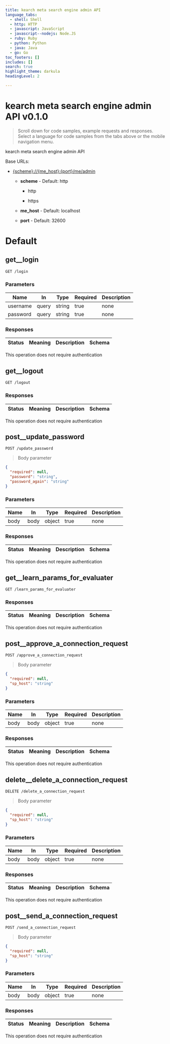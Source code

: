 ```yaml
---
title: kearch meta search engine admin API
language_tabs:
  - shell: Shell
  - http: HTTP
  - javascript: JavaScript
  - javascript--nodejs: Node.JS
  - ruby: Ruby
  - python: Python
  - java: Java
  - go: Go
toc_footers: []
includes: []
search: true
highlight_theme: darkula
headingLevel: 2

---
```


<h1 id="kearch-meta-search-engine-admin-api">kearch meta search engine admin API v0.1.0</h1>

> Scroll down for code samples, example requests and responses. Select a language for code samples from the tabs above or the mobile navigation menu.

kearch meta search engine admin API

Base URLs:

* <a href="{scheme}://{me_host}:{port}/me/admin">{scheme}://{me_host}:{port}/me/admin</a>

    * **scheme** -  Default: http

        * http

        * https

    * **me_host** -  Default: localhost

    * **port** -  Default: 32600

<h1 id="kearch-meta-search-engine-admin-api-default">Default</h1>

## get__login

`GET /login`

<h3 id="get__login-parameters">Parameters</h3>

|Name|In|Type|Required|Description|
|---|---|---|---|---|
|username|query|string|true|none|
|password|query|string|true|none|

<h3 id="get__login-responses">Responses</h3>

|Status|Meaning|Description|Schema|
|---|---|---|---|

<aside class="success">
This operation does not require authentication
</aside>

## get__logout

`GET /logout`

<h3 id="get__logout-responses">Responses</h3>

|Status|Meaning|Description|Schema|
|---|---|---|---|

<aside class="success">
This operation does not require authentication
</aside>

## post__update_password

`POST /update_password`

> Body parameter

```json
{
  "required": null,
  "password": "string",
  "password_again": "string"
}
```

<h3 id="post__update_password-parameters">Parameters</h3>

|Name|In|Type|Required|Description|
|---|---|---|---|---|
|body|body|object|true|none|

<h3 id="post__update_password-responses">Responses</h3>

|Status|Meaning|Description|Schema|
|---|---|---|---|

<aside class="success">
This operation does not require authentication
</aside>

## get__learn_params_for_evaluater

`GET /learn_params_for_evaluater`

<h3 id="get__learn_params_for_evaluater-responses">Responses</h3>

|Status|Meaning|Description|Schema|
|---|---|---|---|

<aside class="success">
This operation does not require authentication
</aside>

## post__approve_a_connection_request

`POST /approve_a_connection_request`

> Body parameter

```json
{
  "required": null,
  "sp_host": "string"
}
```

<h3 id="post__approve_a_connection_request-parameters">Parameters</h3>

|Name|In|Type|Required|Description|
|---|---|---|---|---|
|body|body|object|true|none|

<h3 id="post__approve_a_connection_request-responses">Responses</h3>

|Status|Meaning|Description|Schema|
|---|---|---|---|

<aside class="success">
This operation does not require authentication
</aside>

## delete__delete_a_connection_request

`DELETE /delete_a_connection_request`

> Body parameter

```json
{
  "required": null,
  "sp_host": "string"
}
```

<h3 id="delete__delete_a_connection_request-parameters">Parameters</h3>

|Name|In|Type|Required|Description|
|---|---|---|---|---|
|body|body|object|true|none|

<h3 id="delete__delete_a_connection_request-responses">Responses</h3>

|Status|Meaning|Description|Schema|
|---|---|---|---|

<aside class="success">
This operation does not require authentication
</aside>

## post__send_a_connection_request

`POST /send_a_connection_request`

> Body parameter

```json
{
  "required": null,
  "sp_host": "string"
}
```

<h3 id="post__send_a_connection_request-parameters">Parameters</h3>

|Name|In|Type|Required|Description|
|---|---|---|---|---|
|body|body|object|true|none|

<h3 id="post__send_a_connection_request-responses">Responses</h3>

|Status|Meaning|Description|Schema|
|---|---|---|---|

<aside class="success">
This operation does not require authentication
</aside>

